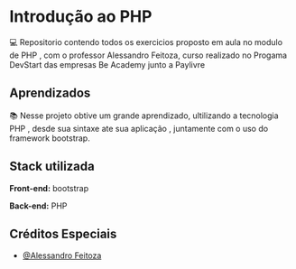 
# Introdução ao PHP

💻 Repositorio contendo todos os exercicios proposto em aula no modulo
de PHP , com o professor Alessandro Feitoza, curso realizado no Progama 
DevStart das empresas Be Academy junto a Paylivre



## Aprendizados

📚 Nesse projeto obtive um grande aprendizado, ultilizando a tecnologia PHP , desde sua sintaxe
ate sua aplicação , juntamente com o uso do framework bootstrap.

## Stack utilizada

**Front-end:** bootstrap

**Back-end:** PHP


## Créditos Especiais

- [@Alessandro Feitoza](https://github.com/)

